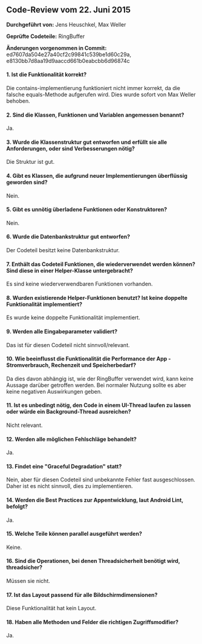 
## Code-Review vom 22. Juni 2015

**Durchgeführt von:** Jens Heuschkel, Max Weller

**Geprüfte Codeteile:** RingBuffer

**Änderungen vorgenommen in Commit:** ed7607da504e27a40cf2c99841c539be1d60c29a, e8130bb7d8aa19d9aaccd661b0eabcbb6d96874c

#### 1. Ist die Funktionalität korrekt?

Die contains-implementierung funktioniert nicht immer korrekt, da die falsche equals-Methode aufgerufen wird. Dies wurde sofort von Max Weller behoben.

#### 2. Sind die Klassen, Funktionen und Variablen angemessen benannt?

Ja.

#### 3. Wurde die Klassenstruktur gut entworfen und erfüllt sie alle Anforderungen, oder sind Verbesserungen nötig?

Die Struktur ist gut.

#### 4. Gibt es Klassen, die aufgrund neuer Implementierungen überflüssig geworden sind?

Nein.

#### 5. Gibt es unnötig überladene Funktionen oder Konstruktoren?

Nein.

#### 6. Wurde die Datenbankstruktur gut entworfen?

Der Codeteil besitzt keine Datenbankstruktur.

#### 7. Enthält das Codeteil Funktionen, die wiederverwendet werden können? Sind diese in einer Helper-Klasse untergebracht?

Es sind keine wiederverwendbaren Funktionen vorhanden.

#### 8. Wurden existierende Helper-Funktionen benutzt? Ist keine doppelte Funktionalität implementiert?

Es wurde keine doppelte Funktionalität implementiert.

#### 9. Werden alle Eingabeparameter validiert?

Das ist für diesen Codeteil nicht sinnvoll/relevant.

#### 10. Wie beeinflusst die Funktionalität die Performance der App - Stromverbrauch, Rechenzeit und Speicherbedarf?

Da dies davon abhängig ist, wie der RingBuffer verwendet wird, kann keine Aussage darüber getroffen werden. Bei normaler Nutzung sollte es aber keine negativen Auswirkungen geben.

#### 11. Ist es unbedingt nötig, den Code in einem UI-Thread laufen zu lassen oder würde ein Background-Thread ausreichen?

Nicht relevant.

#### 12. Werden alle möglichen Fehlschläge behandelt?

Ja.

#### 13. Findet eine "Graceful Degradation" statt?

Nein, aber für diesen Codeteil sind unbekannte Fehler fast ausgeschlossen. Daher ist es nicht sinnvoll, dies zu implementieren.

#### 14. Werden die Best Practices zur Appentwicklung, laut Android Lint, befolgt?

Ja.

#### 15. Welche Teile können parallel ausgeführt werden?

Keine.

#### 16. Sind die Operationen, bei denen Threadsicherheit benötigt wird, threadsicher?

Müssen sie nicht.

#### 17. Ist das Layout passend für alle Bildschirmdimensionen?

Diese Funktionalität hat kein Layout.

#### 18. Haben alle Methoden und Felder die richtigen Zugriffsmodifier?

Ja.
